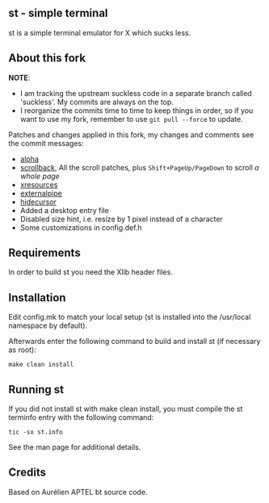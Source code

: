 st - simple terminal
--------------------
st is a simple terminal emulator for X which sucks less.


About this fork
---------

**NOTE**:

- I am tracking the upstream suckless code in a separate branch called 'suckless'. My commits are always on the top.
- I reorganize the commits time to time to keep things in order, so if you want to use my fork, remember to use `git pull --force` to update.

Patches and changes applied in this fork, my changes and comments see the commit messages:

- [alpha](https://st.suckless.org/patches/alpha/)
- [scrollback](https://st.suckless.org/patches/scrollback/), All the scroll patches, plus `Shift+PageUp/PageDown` to scroll *a whole page*
- [xresources](https://st.suckless.org/patches/xresources/)
- [externalpipe](https://st.suckless.org/patches/externalpipe/)
- [hidecursor](https://st.suckless.org/patches/hidecursor/)
- Added a desktop entry file
- Disabled size hint, i.e. resize by 1 pixel instead of a character
- Some customizations in config.def.h


Requirements
------------
In order to build st you need the Xlib header files.


Installation
------------
Edit config.mk to match your local setup (st is installed into
the /usr/local namespace by default).

Afterwards enter the following command to build and install st (if
necessary as root):

    make clean install


Running st
----------
If you did not install st with make clean install, you must compile
the st terminfo entry with the following command:

    tic -sx st.info

See the man page for additional details.

Credits
-------
Based on Aurélien APTEL <aurelien dot aptel at gmail dot com> bt source code.

